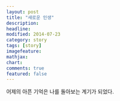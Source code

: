 ```yaml
---
layout: post
title: "새로운 인생"
description: 
headline: 
modified: 2014-07-23
category: story
tags: [story]
imagefeature: 
mathjax: 
chart: 
comments: true
featured: false
---
```


어제의 아픈 기억은 나를 돌아보는 계기가 되었다.